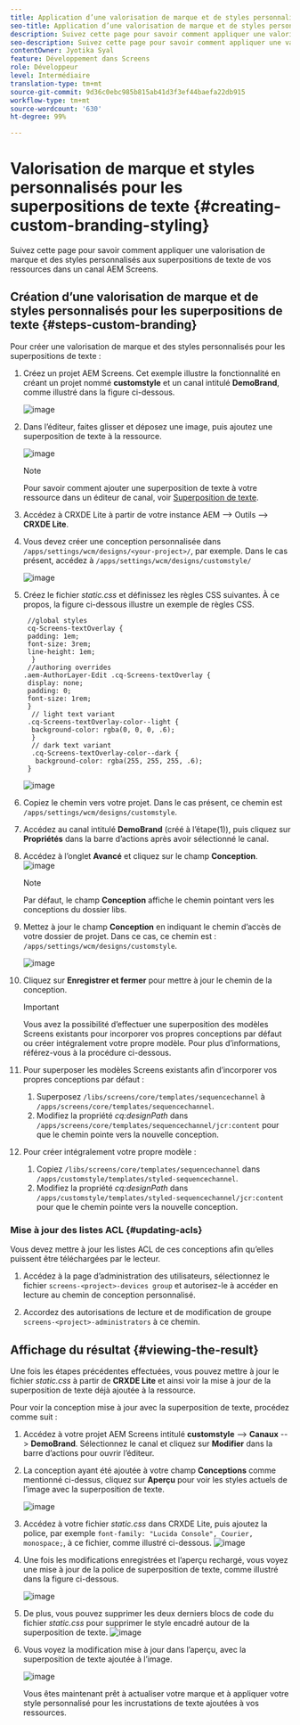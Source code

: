 ```yaml
---
title: Application d’une valorisation de marque et de styles personnalisés aux superpositions de texte
seo-title: Application d’une valorisation de marque et de styles personnalisés aux superpositions de texte
description: Suivez cette page pour savoir comment appliquer une valorisation de marque et des styles personnalisés aux superpositions de texte.
seo-description: Suivez cette page pour savoir comment appliquer une valorisation de marque et des styles personnalisés aux superpositions de texte.
contentOwner: Jyotika Syal
feature: Développement dans Screens
role: Développeur
level: Intermédiaire
translation-type: tm+mt
source-git-commit: 9d36c0ebc985b815ab41d3f3ef44baefa22db915
workflow-type: tm+mt
source-wordcount: '630'
ht-degree: 99%

---
```



# Valorisation de marque et styles personnalisés pour les superpositions de texte {#creating-custom-branding-styling}

Suivez cette page pour savoir comment appliquer une valorisation de marque et des styles personnalisés aux superpositions de texte de vos ressources dans un canal AEM Screens.

## Création d’une valorisation de marque et de styles personnalisés pour les superpositions de texte {#steps-custom-branding}

Pour créer une valorisation de marque et des styles personnalisés pour les superpositions de texte :

1. Créez un projet AEM Screens. Cet exemple illustre la fonctionnalité en créant un projet nommé **customstyle** et un canal intitulé **DemoBrand**, comme illustré dans la figure ci-dessous.

   ![image](/help/user-guide/assets/custom-brand/custom-brand1.png)

1. Dans l’éditeur, faites glisser et déposez une image, puis ajoutez une superposition de texte à la ressource.

   ![image](/help/user-guide/assets/custom-brand/custom-brand2.png)

   >[!NOTE]
   >Pour savoir comment ajouter une superposition de texte à votre ressource dans un éditeur de canal, voir [Superposition de texte](/help/user-guide/text-overlay.md).

1. Accédez à CRXDE Lite à partir de votre instance AEM --> Outils --> **CRXDE Lite**.

1. Vous devez créer une conception personnalisée dans `/apps/settings/wcm/designs/<your-project>/`, par exemple. Dans le cas présent, accédez à `/apps/settings/wcm/designs/customstyle/`

   ![image](/help/user-guide/assets/custom-brand/custom-brand3.png)

1. Créez le fichier *static.css* et définissez les règles CSS suivantes. À ce propos, la figure ci-dessous illustre un exemple de règles CSS.

   ```shell
    //global styles
    cq-Screens-textOverlay {
    padding: 1em;
    font-size: 3rem;
    line-height: 1em;
     }
    //authoring overrides
   .aem-AuthorLayer-Edit .cq-Screens-textOverlay {
    display: none;
    padding: 0;
    font-size: 1rem;
    }
     // light text variant
    .cq-Screens-textOverlay-color--light {
     background-color: rgba(0, 0, 0, .6);
     }
     // dark text variant
     .cq-Screens-textOverlay-color--dark {
      background-color: rgba(255, 255, 255, .6);
    }
   ```

   ![image](/help/user-guide/assets/custom-brand/custom-brand4.png)

1. Copiez le chemin vers votre projet. Dans le cas présent, ce chemin est `/apps/settings/wcm/designs/customstyle`.

1. Accédez au canal intitulé **DemoBrand** (créé à l’étape(1)), puis cliquez sur **Propriétés** dans la barre d’actions après avoir sélectionné le canal.

1. Accédez à l’onglet **Avancé** et cliquez sur le champ **Conception**.
   ![image](/help/user-guide/assets/custom-brand/custom-brand5.png)

   >[!NOTE]
   >Par défaut, le champ **Conception** affiche le chemin pointant vers les conceptions du dossier libs.

1. Mettez à jour le champ **Conception** en indiquant le chemin d’accès de votre dossier de projet. Dans ce cas, ce chemin est : `/apps/settings/wcm/designs/customstyle`.

   ![image](/help/user-guide/assets/custom-brand/custom-brand6.png)

1. Cliquez sur **Enregistrer et fermer** pour mettre à jour le chemin de la conception.

   >[!IMPORTANT]
   >Vous avez la possibilité d’effectuer une superposition des modèles Screens existants pour incorporer vos propres conceptions par défaut ou créer intégralement votre propre modèle. Pour plus d’informations, référez-vous à la procédure ci-dessous.

1. Pour superposer les modèles Screens existants afin d’incorporer vos propres conceptions par défaut :

   1. Superposez `/libs/screens/core/templates/sequencechannel` à `/apps/screens/core/templates/sequencechannel`.
   1. Modifiez la propriété *cq:designPath* dans `/apps/screens/core/templates/sequencechannel/jcr:content` pour que le chemin pointe vers la nouvelle conception.

1. Pour créer intégralement votre propre modèle :
   1. Copiez `/libs/screens/core/templates/sequencechannel` dans `/apps/customstyle/templates/styled-sequencechannel`.
   1. Modifiez la propriété *cq:designPath* dans `/apps/customstyle/templates/styled-sequencechannel/jcr:content` pour que le chemin pointe vers la nouvelle conception.


### Mise à jour des listes ACL {#updating-acls}

Vous devez mettre à jour les listes ACL de ces conceptions afin qu’elles puissent être téléchargées par le lecteur.

1. Accédez à la page d’administration des utilisateurs, sélectionnez le fichier `screens-<project>-devices group` et autorisez-le à accéder en lecture au chemin de conception personnalisé.

1. Accordez des autorisations de lecture et de modification de groupe `screens-<project>-administrators` à ce chemin.

## Affichage du résultat {#viewing-the-result}

Une fois les étapes précédentes effectuées, vous pouvez mettre à jour le fichier *static.css* à partir de **CRXDE Lite** et ainsi voir la mise à jour de la superposition de texte déjà ajoutée à la ressource.

Pour voir la conception mise à jour avec la superposition de texte, procédez comme suit :

1. Accédez à votre projet AEM Screens intitulé **customstyle** --> **Canaux** --> **DemoBrand**. Sélectionnez le canal et cliquez sur **Modifier** dans la barre d’actions pour ouvrir l’éditeur.

1. La conception ayant été ajoutée à votre champ **Conceptions** comme mentionné ci-dessus, cliquez sur **Aperçu** pour voir les styles actuels de l’image avec la superposition de texte.

   ![image](/help/user-guide/assets/custom-brand/custom-brand7.png)

1. Accédez à votre fichier *static.css* dans CRXDE Lite, puis ajoutez la police, par exemple `font-family: "Lucida Console", Courier, monospace;`, à ce fichier, comme illustré ci-dessous.
   ![image](/help/user-guide/assets/custom-brand/custom-brand8.png)

1. Une fois les modifications enregistrées et l’aperçu rechargé, vous voyez une mise à jour de la police de superposition de texte, comme illustré dans la figure ci-dessous.

   ![image](/help/user-guide/assets/custom-brand/custom-brand9.png)

1. De plus, vous pouvez supprimer les deux derniers blocs de code du fichier *static.css* pour supprimer le style encadré autour de la superposition de texte.
   ![image](/help/user-guide/assets/custom-brand/custom-brand10.png)

1. Vous voyez la modification mise à jour dans l’aperçu, avec la superposition de texte ajoutée à l’image.

   ![image](/help/user-guide/assets/custom-brand/custom-brand11.png)

   Vous êtes maintenant prêt à actualiser votre marque et à appliquer votre style personnalisé pour les incrustations de texte ajoutées à vos ressources.









